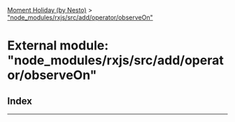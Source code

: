 [Moment Holiday (by Nesto)](../README.md) > ["node_modules/rxjs/src/add/operator/observeOn"](../modules/_node_modules_rxjs_src_add_operator_observeon_.md)

# External module: "node_modules/rxjs/src/add/operator/observeOn"

## Index

---

